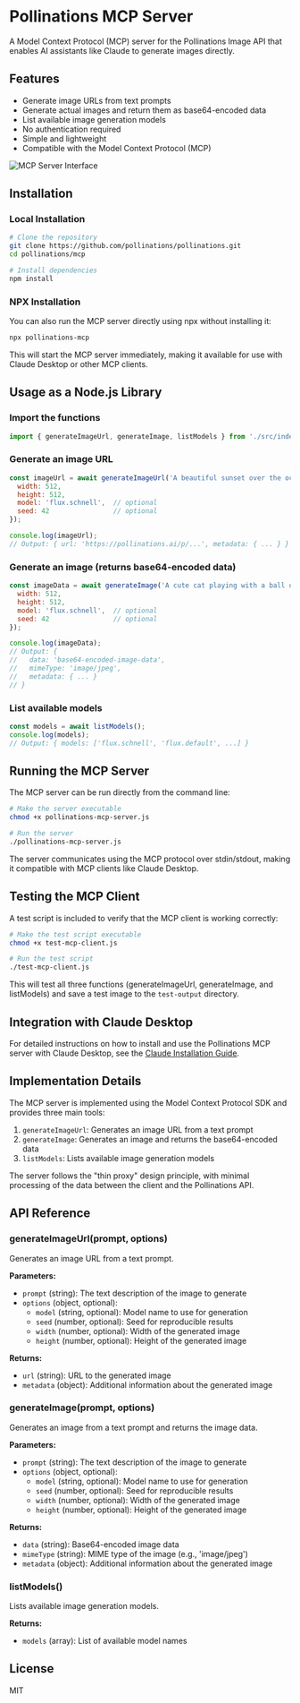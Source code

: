# Pollinations MCP Server

A Model Context Protocol (MCP) server for the Pollinations Image API that enables AI assistants like Claude to generate images directly.

## Features

- Generate image URLs from text prompts
- Generate actual images and return them as base64-encoded data
- List available image generation models
- No authentication required
- Simple and lightweight
- Compatible with the Model Context Protocol (MCP)

![MCP Server Interface](https://github.com/user-attachments/assets/f0f8b3b5-f798-482b-a00c-ea931c706c93)

## Installation

### Local Installation

```bash
# Clone the repository
git clone https://github.com/pollinations/pollinations.git
cd pollinations/mcp

# Install dependencies
npm install
```

### NPX Installation

You can also run the MCP server directly using npx without installing it:

```bash
npx pollinations-mcp
```

This will start the MCP server immediately, making it available for use with Claude Desktop or other MCP clients.

## Usage as a Node.js Library

### Import the functions

```javascript
import { generateImageUrl, generateImage, listModels } from './src/index.js';
```

### Generate an image URL

```javascript
const imageUrl = await generateImageUrl('A beautiful sunset over the ocean', {
  width: 512,
  height: 512,
  model: 'flux.schnell',  // optional
  seed: 42                // optional
});

console.log(imageUrl);
// Output: { url: 'https://pollinations.ai/p/...', metadata: { ... } }
```

### Generate an image (returns base64-encoded data)

```javascript
const imageData = await generateImage('A cute cat playing with a ball of yarn', {
  width: 512,
  height: 512,
  model: 'flux.schnell',  // optional
  seed: 42                // optional
});

console.log(imageData);
// Output: { 
//   data: 'base64-encoded-image-data', 
//   mimeType: 'image/jpeg', 
//   metadata: { ... } 
// }
```

### List available models

```javascript
const models = await listModels();
console.log(models);
// Output: { models: ['flux.schnell', 'flux.default', ...] }
```

## Running the MCP Server

The MCP server can be run directly from the command line:

```bash
# Make the server executable
chmod +x pollinations-mcp-server.js

# Run the server
./pollinations-mcp-server.js
```

The server communicates using the MCP protocol over stdin/stdout, making it compatible with MCP clients like Claude Desktop.

## Testing the MCP Client

A test script is included to verify that the MCP client is working correctly:

```bash
# Make the test script executable
chmod +x test-mcp-client.js

# Run the test script
./test-mcp-client.js
```

This will test all three functions (generateImageUrl, generateImage, and listModels) and save a test image to the `test-output` directory.

## Integration with Claude Desktop

For detailed instructions on how to install and use the Pollinations MCP server with Claude Desktop, see the [Claude Installation Guide](./CLAUDE_INSTALLATION.md).

## Implementation Details

The MCP server is implemented using the Model Context Protocol SDK and provides three main tools:

1. `generateImageUrl`: Generates an image URL from a text prompt
2. `generateImage`: Generates an image and returns the base64-encoded data
3. `listModels`: Lists available image generation models

The server follows the "thin proxy" design principle, with minimal processing of the data between the client and the Pollinations API.

## API Reference

### generateImageUrl(prompt, options)

Generates an image URL from a text prompt.

**Parameters:**
- `prompt` (string): The text description of the image to generate
- `options` (object, optional):
  - `model` (string, optional): Model name to use for generation
  - `seed` (number, optional): Seed for reproducible results
  - `width` (number, optional): Width of the generated image
  - `height` (number, optional): Height of the generated image

**Returns:**
- `url` (string): URL to the generated image
- `metadata` (object): Additional information about the generated image

### generateImage(prompt, options)

Generates an image from a text prompt and returns the image data.

**Parameters:**
- `prompt` (string): The text description of the image to generate
- `options` (object, optional):
  - `model` (string, optional): Model name to use for generation
  - `seed` (number, optional): Seed for reproducible results
  - `width` (number, optional): Width of the generated image
  - `height` (number, optional): Height of the generated image

**Returns:**
- `data` (string): Base64-encoded image data
- `mimeType` (string): MIME type of the image (e.g., 'image/jpeg')
- `metadata` (object): Additional information about the generated image

### listModels()

Lists available image generation models.

**Returns:**
- `models` (array): List of available model names

## License

MIT